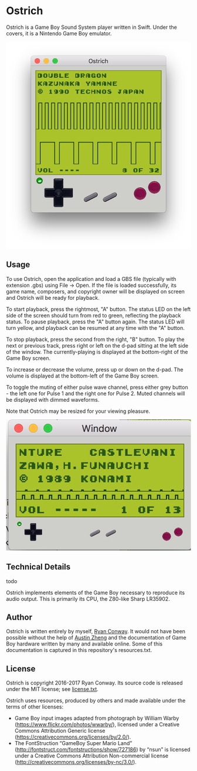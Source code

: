 # Ostrich #

Ostrich is a Game Boy Sound System player written in Swift. Under the covers, it is a Nintendo Game Boy emulator.

![A wild Ostrich appeared](/screenshots/1.png)

## Usage ##

To use Ostrich, open the application and load a GBS file (typically with extension .gbs) using File -> Open. If the file is loaded successfully, its game name, composers, and copyright owner will be displayed on screen and Ostrich will be ready for playback.

To start playback, press the rightmost, "A" button. The status LED on the left side of the screen should turn from red to green, reflecting the playback status. To pause playback, press the "A" button again. The status LED will turn yellow, and playback can be resumed at any time with the "A" button.

To stop playback, press the second from the right, "B" button. To play the next or previous track, press right or left on the d-pad sitting at the left side of the window. The currently-playing is displayed at the bottom-right of the Game Boy screen.

To increase or decrease the volume, press up or down on the d-pad. The volume is displayed at the bottom-left of the Game Boy screen.

To toggle the muting of either pulse wave channel, press either grey button - the left one for Pulse 1 and the right one for Pulse 2. Muted channels will be displayed with dimmed waveforms.

Note that Ostrich may be resized for your viewing pleasure.

![A newborn Ostrich](/screenshots/2.png)

## Technical Details ##

todo

Ostrich implements elements of the Game Boy necessary to reproduce its audio output. This is primarily its CPU, the Z80-like Sharp LR35902.

## Author ##

Ostrich is written entirely by myself, [Ryan Conway](http://www.rmconway.com/). It would not have been possible without the help of [Austin Zheng](http://austinzheng.com/) and the documentation of Game Boy hardware written by many and available online. Some of this documentation is captured in this repository's resources.txt.

## License ##

Ostrich is copyright 2016-2017 Ryan Conway. Its source code is released under the MIT license; see [license.txt](https://raw.githubusercontent.com/PumpMagic/ostrich/master/resources.txt).

Ostrich uses resources, produced by others and made available under the terms of other licenses:
* Game Boy input images adapted from photograph by William Warby (https://www.flickr.com/photos/wwarby/), licensed under a Creative Commons Attribution Generic license (https://creativecommons.org/licenses/by/2.0/). 
* The FontStruction “GameBoy Super Mario Land” (http://fontstruct.com/fontstructions/show/727186) by “nsun” is licensed under a Creative Commons Attribution Non-commercial license (http://creativecommons.org/licenses/by-nc/3.0/).